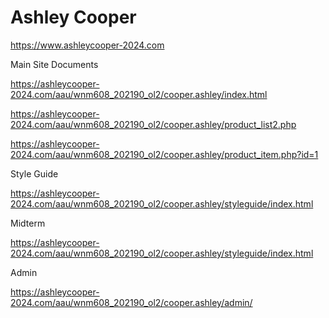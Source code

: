 # Ashley Cooper

https://www.ashleycooper-2024.com


Main Site Documents

https://ashleycooper-2024.com/aau/wnm608_202190_ol2/cooper.ashley/index.html

https://ashleycooper-2024.com/aau/wnm608_202190_ol2/cooper.ashley/product_list2.php

https://ashleycooper-2024.com/aau/wnm608_202190_ol2/cooper.ashley/product_item.php?id=1


Style Guide

https://ashleycooper-2024.com/aau/wnm608_202190_ol2/cooper.ashley/styleguide/index.html


Midterm

https://ashleycooper-2024.com/aau/wnm608_202190_ol2/cooper.ashley/styleguide/index.html


Admin

https://ashleycooper-2024.com/aau/wnm608_202190_ol2/cooper.ashley/admin/